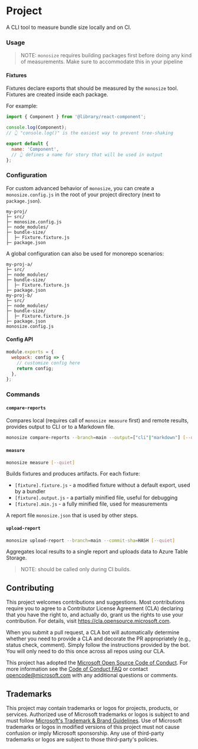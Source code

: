 # Project

A CLI tool to measure bundle size locally and on CI.

### Usage

> NOTE: `monosize` requires building packages first before doing any kind of measurements. Make sure to accommodate this in your pipeline

#### Fixtures

Fixtures declare exports that should be measured by the `monosize` tool. Fixtures are created inside each package.

For example:

```js
import { Component } from '@library/react-component';

console.log(Component);
// 👆 "console.log()" is the easiest way to prevent tree-shaking

export default {
  name: 'Component',
  // 👆 defines a name for story that will be used in output
};
```

### Configuration

For custom advanced behavior of `monosize`, you can create a `monosize.config.js` in the root of your project directory (next to `package.json`).

```
my-proj/
├─ src/
├─ monosize.config.js
├─ node_modules/
├─ bundle-size/
│  ├─ Fixture.fixture.js
├─ package.json
```

A global configuration can also be used for monorepo scenarios:

```
my-proj-a/
├─ src/
├─ node_modules/
├─ bundle-size/
│  ├─ Fixture.fixture.js
├─ package.json
my-proj-b/
├─ src/
├─ node_modules/
├─ bundle-size/
│  ├─ Fixture.fixture.js
├─ package.json
monosize.config.js

```

#### Config API

```js
module.exports = {
  webpack: config => {
    // customize config here
    return config;
  },
};
```

### Commands

#### `compare-reports`

Compares local (requires call of `monosize measure` first) and remote results, provides output to CLI or to a Markdown file.

```sh
monosize compare-reports --branch=main --output=["cli"|"markdown"] [--quiet]
```

#### `measure`

```sh
monosize measure [--quiet]
```

Builds fixtures and produces artifacts. For each fixture:

- `[fixture].fixture.js` - a modified fixture without a default export, used by a bundler
- `[fixture].output.js` - a partially minified file, useful for debugging
- `[fixture].min.js` - a fully minified file, used for measurements

A report file `monosize.json` that is used by other steps.

#### `upload-report`

```sh
monosize upload-report --branch=main --commit-sha=HASH [--quiet]
```

Aggregates local results to a single report and uploads data to Azure Table Storage.

> NOTE: should be called only during CI builds.

## Contributing

This project welcomes contributions and suggestions. Most contributions require you to agree to a
Contributor License Agreement (CLA) declaring that you have the right to, and actually do, grant us
the rights to use your contribution. For details, visit https://cla.opensource.microsoft.com.

When you submit a pull request, a CLA bot will automatically determine whether you need to provide
a CLA and decorate the PR appropriately (e.g., status check, comment). Simply follow the instructions
provided by the bot. You will only need to do this once across all repos using our CLA.

This project has adopted the [Microsoft Open Source Code of Conduct](https://opensource.microsoft.com/codeofconduct/).
For more information see the [Code of Conduct FAQ](https://opensource.microsoft.com/codeofconduct/faq/) or
contact [opencode@microsoft.com](mailto:opencode@microsoft.com) with any additional questions or comments.

## Trademarks

This project may contain trademarks or logos for projects, products, or services. Authorized use of Microsoft
trademarks or logos is subject to and must follow
[Microsoft's Trademark & Brand Guidelines](https://www.microsoft.com/en-us/legal/intellectualproperty/trademarks/usage/general).
Use of Microsoft trademarks or logos in modified versions of this project must not cause confusion or imply Microsoft sponsorship.
Any use of third-party trademarks or logos are subject to those third-party's policies.

